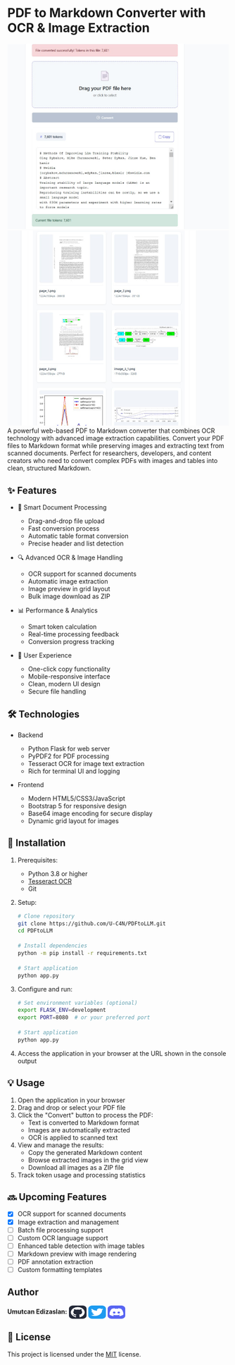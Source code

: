 # PDF to Markdown Converter with OCR & Image Extraction

![PDF to Markdown](screen1.jpg)
![PDF to Markdown](screen2.jpg)
A powerful web-based PDF to Markdown converter that combines OCR technology with advanced image extraction capabilities. Convert your PDF files to Markdown format while preserving images and extracting text from scanned documents. Perfect for researchers, developers, and content creators who need to convert complex PDFs with images and tables into clean, structured Markdown.


## ✨ Features

- 📄 Smart Document Processing
  - Drag-and-drop file upload
  - Fast conversion process
  - Automatic table format conversion
  - Precise header and list detection
  
- 🔍 Advanced OCR & Image Handling
  - OCR support for scanned documents
  - Automatic image extraction
  - Image preview in grid layout
  - Bulk image download as ZIP
  
- 📊 Performance & Analytics
  - Smart token calculation
  - Real-time processing feedback
  - Conversion progress tracking
  
- 💫 User Experience
  - One-click copy functionality
  - Mobile-responsive interface
  - Clean, modern UI design
  - Secure file handling

## 🛠️ Technologies

- Backend
  - Python Flask for web server
  - PyPDF2 for PDF processing
  - Tesseract OCR for image text extraction
  - Rich for terminal UI and logging
  
- Frontend
  - Modern HTML5/CSS3/JavaScript
  - Bootstrap 5 for responsive design
  - Base64 image encoding for secure display
  - Dynamic grid layout for images

## 🚀 Installation

1. Prerequisites:
   - Python 3.8 or higher
   - [Tesseract OCR](https://tesseract-ocr.github.io/tessdoc/Installation.html)
   - Git

2. Setup:
   ```bash
   # Clone repository
   git clone https://github.com/U-C4N/PDFtoLLM.git
   cd PDFtoLLM

   # Install dependencies
   python -m pip install -r requirements.txt

   # Start application
   python app.py
   ```

3. Configure and run:
   ```bash
   # Set environment variables (optional)
   export FLASK_ENV=development
   export PORT=8080  # or your preferred port

   # Start application
   python app.py
   ```

4. Access the application in your browser at the URL shown in the console output

## 💡 Usage

1. Open the application in your browser
2. Drag and drop or select your PDF file
3. Click the "Convert" button to process the PDF:
   - Text is converted to Markdown format
   - Images are automatically extracted
   - OCR is applied to scanned text
4. View and manage the results:
   - Copy the generated Markdown content
   - Browse extracted images in the grid view
   - Download all images as a ZIP file
5. Track token usage and processing statistics

## 🔜 Upcoming Features

- [x] OCR support for scanned documents
- [x] Image extraction and management
- [ ] Batch file processing support
- [ ] Custom OCR language support
- [ ] Enhanced table detection with image tables
- [ ] Markdown preview with image rendering
- [ ] PDF annotation extraction
- [ ] Custom formatting templates

## Author

<p align="left">
<b>Umutcan Edizaslan:</b>
<a href="https://github.com/U-C4N" target="blank"><img align="center" src="https://raw.githubusercontent.com/tandpfun/skill-icons/main/icons/Github-Dark.svg" alt="TutTrue" height="30" width="40" /></a>
<a href="https://x.com/UEdizaslan" target="blank"><img align="center" src="https://raw.githubusercontent.com/tandpfun/skill-icons/main/icons/Twitter.svg" height="30" width="40" /></a>
<a href="https://discord.gg/2Tutcj6u" target="blank"><img align="center" src="https://raw.githubusercontent.com/tandpfun/skill-icons/main/icons/Discord.svg" height="30" width="40" /></a>
</p>

## 📝 License

This project is licensed under the [MIT](LICENSE) license.
